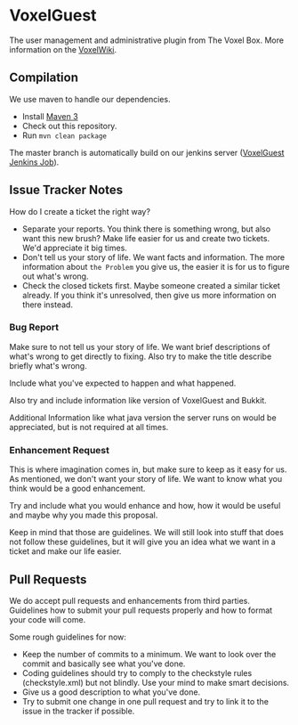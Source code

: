 VoxelGuest
==========

The user management and administrative plugin from The Voxel Box. More information on the [VoxelWiki][VoxelWiki].

Compilation
-----------

We use maven to handle our dependencies.

- Install [Maven 3][Maven]
- Check out this repository.
- Run ```mvn clean package```

The master branch is automatically build on our jenkins server ([VoxelGuest Jenkins Job][JenkinsJob]).

Issue Tracker Notes
-------------------

How do I create a ticket the right way?

- Separate your reports. You think there is something wrong, but also want this new brush? Make life easier for us and create two tickets. We'd appreciate it big times.
- Don't tell us your story of life. We want facts and information. The more information about `the Problem` you give us, the easier it is for us to figure out what's wrong.
- Check the closed tickets first. Maybe someone created a similar ticket already. If you think it's unresolved, then give us more information on there instead.

### Bug Report

Make sure to not tell us your story of life. We want brief descriptions of what's wrong to get directly to fixing.
Also try to make the title describe briefly what's wrong.

Include what you've expected to happen and what happened.

Also try and include information like version of VoxelGuest and Bukkit.

Additional Information like what java version the server runs on would be appreciated, but is not required at all times.

### Enhancement Request

This is where imagination comes in, but make sure to keep as it easy for us. As mentioned, we don't want your story of life. We want to know what you think would be a good enhancement.

Try and include what you would enhance and how, how it would be useful and maybe why you made this proposal.

Keep in mind that those are guidelines.
We will still look into stuff that does not follow these guidelines, but it will give you an idea what we want in a ticket and make our life easier.

Pull Requests
-------------

We do accept pull requests and enhancements from third parties. Guidelines how to submit your pull requests properly and how to format your code will come.

Some rough guidelines for now:

- Keep the number of commits to a minimum. We want to look over the commit and basically see what you've done.
- Coding guidelines should try to comply to the checkstyle rules (checkstyle.xml) but not blindly. Use your mind to make smart decisions.
- Give us a good description to what you've done.
- Try to submit one change in one pull request and try to link it to the issue in the tracker if possible.

[VoxelWiki]: http://voxelwiki.com/minecraft/VoxelGuest
[JenkinsJob]: http://ci.thevoxelbox.com/job/VoxelGuest/
[Bukkit]: http://bukkit.org/
[Maven]: http://maven.apache.org/
